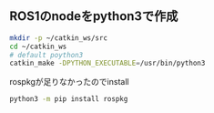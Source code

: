 
## ROS1のnodeをpython3で作成
```bash
mkdir -p ~/catkin_ws/src
cd ~/catkin_ws
# default poython3
catkin_make -DPYTHON_EXECUTABLE=/usr/bin/python3
```
rospkgが足りなかったのでinstall
```bash
python3 -m pip install rospkg
```

